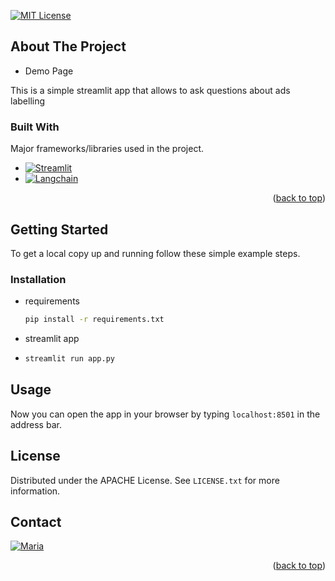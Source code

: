[//]: # (# Project: streamlit app)
[//]: # (# File: readme.md)
[//]: # (# Created Date: 2023-05-28 11:00:00 pm)

[![MIT License][license-shield]][license-url]


<!-- ABOUT THE PROJECT -->
## About The Project

* Demo Page

This is a simple streamlit app that allows to ask questions about ads labelling




### Built With

Major frameworks/libraries used in the project. 

* [![Streamlit][Streamlit]][Streamlit-url]
* [![Langchain][Langchain]][Langchain-url]

<p align="right">(<a href="#readme-top">back to top</a>)</p>



<!-- GETTING STARTED -->
## Getting Started

To get a local copy up and running follow these simple example steps.

### Installation

* requirements
  ```sh
  pip install -r requirements.txt
  ```
* streamlit app
* ```sh
  streamlit run app.py
  ```

<!-- USAGE EXAMPLES -->
## Usage

Now you can open the app in your browser by typing `localhost:8501` in the address bar.



<!-- LICENSE -->
## License

Distributed under the APACHE License. See `LICENSE.txt` for more information.




<!-- CONTACT -->
## Contact
[![Maria][Linkedin]](https://www.linkedin.com/in/maria-startseva/)

<p align="right">(<a href="#readme-top">back to top</a>)</p>

<!-- MARKDOWN LINKS & IMAGES -->
<!-- https://www.markdownguide.org/basic-syntax/#reference-style-links -->
[license-shield]: https://img.shields.io/badge/License-APACHE-yellow.svg?style=for-the-badge
[license-url]: https://github.com/CyberMaryVer/ad_labelling/blob/main/LICENSE.txt
[Streamlit]: https://img.shields.io/badge/Streamlit-1.21-red?style=for-the-badge&logo=streamlit&logoColor=white
[Streamlit-url]: https://streamlit.io/
[Langchain]: https://img.shields.io/badge/LangChain-1.01-FF0000?style=for-the-badge&logo=fastapi&logoColor=white
[Langchain-url]: https://python.langchain.com/docs/get_started/introduction
[Linkedin]: https://img.shields.io/badge/Linkedin-0077B5?style=for-the-badge&logo=linkedin&logoColor=white